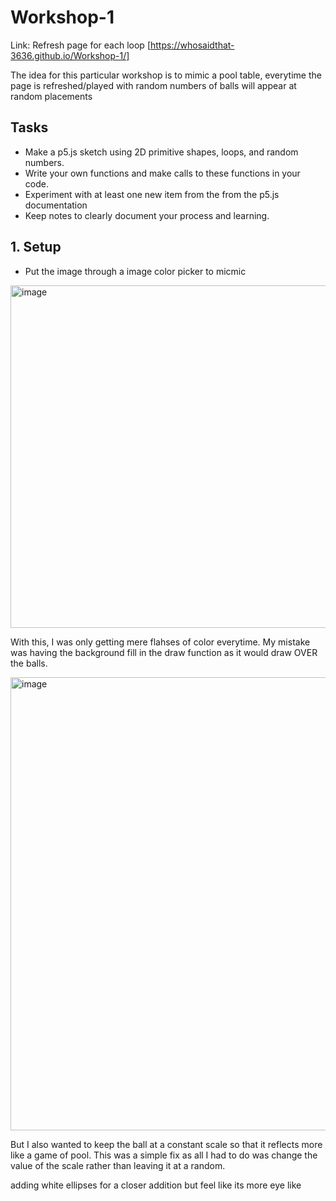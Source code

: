 # Workshop-1
Link: Refresh page for each loop [https://whosaidthat-3636.github.io/Workshop-1/] 

The idea for this particular workshop is to mimic a pool table, everytime the page is refreshed/played with random numbers of balls will appear at random placements

## Tasks
* Make a p5.js sketch using 2D primitive shapes, loops, and random numbers.
* Write your own functions and make calls to these functions in your code.
* Experiment with at least one new item from the from the p5.js documentation
* Keep notes to clearly document your process and learning.

## 1. Setup 
- Put the image through a image color picker to micmic

<img width="548" alt="image" src="https://github.com/user-attachments/assets/a36e443a-8f15-4ef4-82f5-da5db060541d" />

With this, I was only getting mere flahses of color everytime. My mistake was having the background fill in the draw function as it would draw OVER the balls. 

<img width="725" alt="image" src="https://github.com/user-attachments/assets/3e4687a5-eb39-4efb-9a3e-f13925dcba4e" />

But I also wanted to keep the ball at a constant scale so that it reflects more like a game of pool. This was a simple fix as all I had to do was change the value of the scale rather than leaving it at a random. 

adding white ellipses for a closer addition but feel like its more eye like
